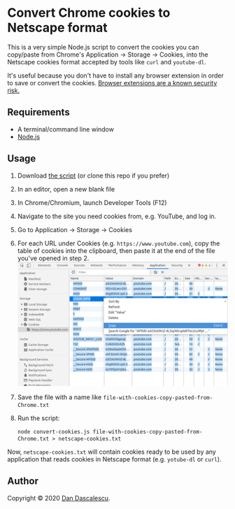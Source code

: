 # Convert Chrome cookies to Netscape format

This is a very simple Node.js script to convert the cookies you can copy/paste from Chrome's Application -> Storage -> Cookies, into the Netscape cookies format accepted by tools like `curl` and `youtube-dl`.

It's useful because you don't have to install any browser extension in order to save or convert the cookies. [Browser extensions are a known security risk.](https://www.howtogeek.com/188346/why-browser-extensions-can-be-dangerous-and-how-to-protect-yourself/)


## Requirements

* A terminal/command line window
* [Node.js](https://nodejs.org/en/download/)


## Usage

1. Download [the script](https://raw.githubusercontent.com/dandv/convert-chrome-cookies-to-netscape-format/master/convert-cookies.js) (or clone this repo if you prefer)
2. In an editor, open a new blank file
2. In Chrome/Chromium, launch Developer Tools (F12)
3. Navigate to the site you need cookies from, e.g. YouTube, and log in.
4. Go to Application -> Storage -> Cookies
5. For each URL under Cookies (e.g. `https://www.youtube.com`), copy the table of cookies into the clipboard, then paste it at the end of the file you've opened in step 2. ![Chrome cookies](chrome-cookies.png)
6. Save the file with a name like `file-with-cookies-copy-pasted-from-Chrome.txt` 
7. Run the script:

       node convert-cookies.js file-with-cookies-copy-pasted-from-Chrome.txt > netscape-cookies.txt

Now, `netscape-cookies.txt` will contain cookies ready to be used by any application that reads cookies in Netscape format (e.g. `yotube-dl` or `curl`).


## Author

Copyright © 2020 [Dan Dascalescu](https://dandascalescu.com).
